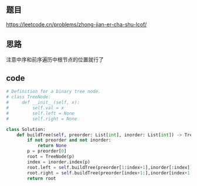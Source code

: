 ## 题目
https://leetcode.cn/problems/zhong-jian-er-cha-shu-lcof/
## 思路
注意中序和前序遍历中根节点的位置就行了
## code
```py
# Definition for a binary tree node.
# class TreeNode:
#     def __init__(self, x):
#         self.val = x
#         self.left = None
#         self.right = None

class Solution:
    def buildTree(self, preorder: List[int], inorder: List[int]) -> TreeNode:
        if not preorder and not inorder:
            return None
        p = preorder[0]
        root = TreeNode(p)
        index = inorder.index(p)
        root.left = self.buildTree(preorder[1:index+1],inorder[:index])
        root.right = self.buildTree(preorder[index+1:],inorder[index+1:])
        return root
```
